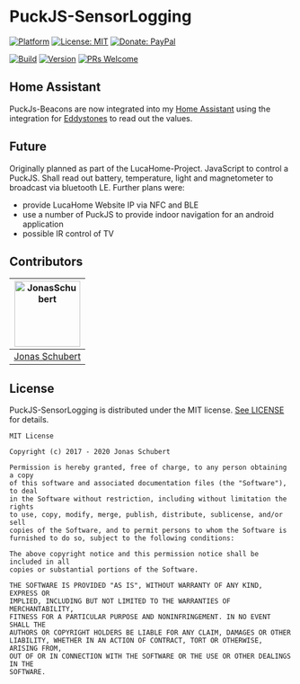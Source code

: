 # PuckJS-SensorLogging

[![Platform](https://img.shields.io/badge/platform-PuckJS-yellow.svg)](http://www.puck-js.com/)
[![License: MIT](https://img.shields.io/badge/License-MIT-blue.svg)](https://opensource.org/licenses/MIT)
[![Donate: PayPal](https://img.shields.io/badge/paypal-donate-blue.svg)](https://www.paypal.me/GuepardoApps)

[![Build](https://img.shields.io/badge/build-success-green.svg)](./code.js)
[![Version](https://img.shields.io/badge/version-v0.1.2.200531-blue.svg)](./code.js)
[![PRs Welcome](https://img.shields.io/badge/PRs-welcome-brightgreen.svg)](http://makeapullrequest.com)

## Home Assistant

PuckJs-Beacons are now integrated into my [Home Assistant](https://www.home-assistant.io/) using the integration for [Eddystones](https://www.home-assistant.io/integrations/eddystone_temperature/) to read out the values.

## Future

Originally planned as part of the LucaHome-Project.
JavaScript to control a PuckJS. Shall read out battery, temperature, light and magnetometer to broadcast via bluetooth LE.
Further plans were:
-	provide LucaHome Website IP via NFC and BLE
-	use a number of PuckJS to provide indoor navigation for an android application
-	possible IR control of TV

## Contributors

| [<img alt="JonasSchubert" src="https://avatars0.githubusercontent.com/u/21952813?v=4&s=117" width="117"/>](https://github.com/JonasSchubert) |
| :---------------------------------------------------------------------------------------------------------------------------------------: |
| [Jonas Schubert](https://github.com/JonasSchubert) |

## License

PuckJS-SensorLogging is distributed under the MIT license. [See LICENSE](LICENSE.md) for details.

```
MIT License

Copyright (c) 2017 - 2020 Jonas Schubert

Permission is hereby granted, free of charge, to any person obtaining a copy
of this software and associated documentation files (the "Software"), to deal
in the Software without restriction, including without limitation the rights
to use, copy, modify, merge, publish, distribute, sublicense, and/or sell
copies of the Software, and to permit persons to whom the Software is
furnished to do so, subject to the following conditions:

The above copyright notice and this permission notice shall be included in all
copies or substantial portions of the Software.

THE SOFTWARE IS PROVIDED "AS IS", WITHOUT WARRANTY OF ANY KIND, EXPRESS OR
IMPLIED, INCLUDING BUT NOT LIMITED TO THE WARRANTIES OF MERCHANTABILITY,
FITNESS FOR A PARTICULAR PURPOSE AND NONINFRINGEMENT. IN NO EVENT SHALL THE
AUTHORS OR COPYRIGHT HOLDERS BE LIABLE FOR ANY CLAIM, DAMAGES OR OTHER
LIABILITY, WHETHER IN AN ACTION OF CONTRACT, TORT OR OTHERWISE, ARISING FROM,
OUT OF OR IN CONNECTION WITH THE SOFTWARE OR THE USE OR OTHER DEALINGS IN THE
SOFTWARE.
```